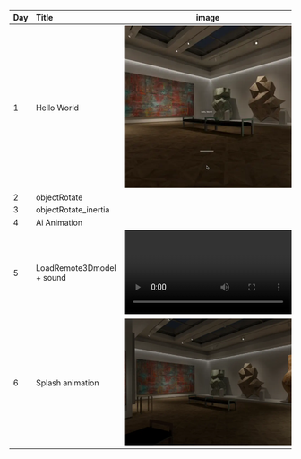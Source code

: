 | Day | Title                     |                                             image                                             |
| :-- | :------------------------ | :-------------------------------------------------------------------------------------------: |
| 1   | Hello World               |                           <img width="600" alt="" src="img/Capture/a.webp">                           |
| 2   | objectRotate              |                           <img width="600" alt="" src="img/Capture/b.webp">                           |
| 3   | objectRotate_inertia      |                           <img width="600" alt="" src="img/Capture/c.webp">                           |
| 4   | Ai Animation              |                           <img width="600" alt="" src="img/Capture/d.webp">                           |
| 5   | LoadRemote3Dmodel + sound | <video src="https://github.com/user-attachments/assets/ede8f90f-0b2c-4323-b2f0-b7fe49ed5175"> |
| 6   | Splash animation          |                           <img width="600" alt="" src="img/Capture/f.webp">                           |
